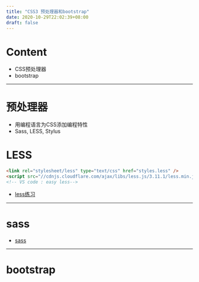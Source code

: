 ```yaml
---
title: "CSS3 预处理器和bootstrap"
date: 2020-10-29T22:02:39+08:00
draft: false
---
```

# Content
- CSS预处理器
- bootstrap
---
# 预处理器
- 用编程语言为CSS添加编程特性
- Sass, LESS, Stylus
# LESS
```html
<link rel="stylesheet/less" type="text/css" href="styles.less" />
<script src="//cdnjs.cloudflare.com/ajax/libs/less.js/3.11.1/less.min.js" ></script>
<!-- VS code : easy less-->
```
- [less练习]()
---
# sass
- [sass]()
---
# bootstrap

